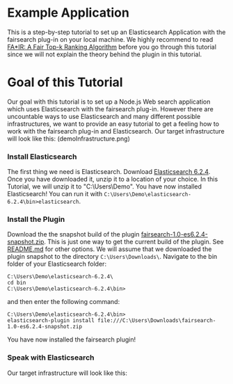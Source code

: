 # Example Application
This is a step-by-step tutorial to set up an Elasticsearch Application with the fairsearch plug-in on your local machine.
We highly recommend to read [FA*IR: A Fair Top-k Ranking Algorithm](https://arxiv.org/abs/1706.06368) before you go through this tutorial since we will not explain the theory behind the plugin in this tutorial.

# Goal of this Tutorial
Our goal with this tutorial is to set up a Node.js Web search application which uses Elasticsearch with the fairsearch plug-in.
However there are uncountable ways to use Elasticsearch and many different possible infrastructures, we want to provide an easy tutorial to get a feeling how to work with the fairsearch plug-in and Elasticsearch.
Our target infrastructure will look like this:
(demoInfrastructure.png)

### Install Elasticsearch
The first thing we need is Elasticsearch. Download [Elasticsearch 6.2.4](https://www.elastic.co/de/downloads/past-releases/elasticsearch-6-2-4).
Once you have downloaded it, unzip it to a location of your choice. In this Tutorial, we will unzip it to "C:\Users\Demo\".
You have now installed Elasticsearch! You can run it with `C:\Users\Demo\elasticsearch-6.2.4\bin>elasticsearch`.

### Install the Plugin
Download the the snapshot build of the plugin [fairsearch-1.0-es6.2.4-snapshot.zip](https://github.com/fair-search/fairsearch-elasticsearch-plugin). This is just one way to get the current build of the plugin. See [README.md](README.md) for other options.
We will assume that we downloaded the plugin snapshot to the directory `C:\Users\Downloads\`. 
Navigate to the bin folder of your Elasticsearch folder:
```
C:\Users\Demo\elasticsearch-6.2.4\
cd bin
C:\Users\Demo\elasticsearch-6.2.4\bin>
```
and then enter the following command:
```
C:\Users\Demo\elasticsearch-6.2.4\bin>
elasticsearch-plugin install file:///C:\Users\Downloads\fairsearch-1.0-es6.2.4-snapshot.zip
```
You have now installed the fairsearch plugin!

### Speak with Elasticsearch
Our target infrastructure will look like this:
